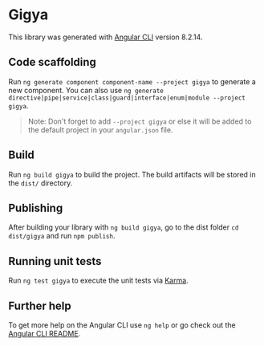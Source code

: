 # Gigya

This library was generated with [Angular CLI](https://github.com/angular/angular-cli) version 8.2.14.

## Code scaffolding

Run `ng generate component component-name --project gigya` to generate a new component. You can also use `ng generate directive|pipe|service|class|guard|interface|enum|module --project gigya`.
> Note: Don't forget to add `--project gigya` or else it will be added to the default project in your `angular.json` file. 

## Build

Run `ng build gigya` to build the project. The build artifacts will be stored in the `dist/` directory.

## Publishing

After building your library with `ng build gigya`, go to the dist folder `cd dist/gigya` and run `npm publish`.

## Running unit tests

Run `ng test gigya` to execute the unit tests via [Karma](https://karma-runner.github.io).

## Further help

To get more help on the Angular CLI use `ng help` or go check out the [Angular CLI README](https://github.com/angular/angular-cli/blob/master/README.md).
